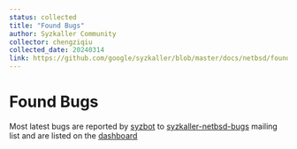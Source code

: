 ```yaml
---
status: collected
title: "Found Bugs"
author: Syzkaller Community
collector: chengziqiu
collected_date: 20240314
link: https://github.com/google/syzkaller/blob/master/docs/netbsd/found_bugs.md
---
```


# Found Bugs

Most latest bugs are reported by [syzbot](/docs/syzbot.md) to
[syzkaller-netbsd-bugs](https://groups.google.com/forum/#!forum/syzkaller-netbsd-bugs)
mailing list and are listed on the [dashboard](https://syzkaller.appspot.com/netbsd)